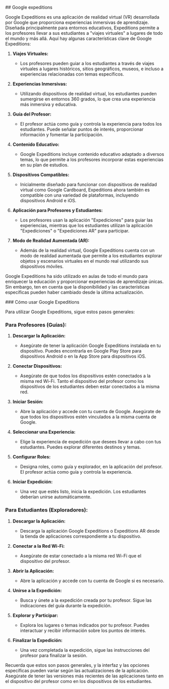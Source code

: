 ## Google expeditions

Google Expeditions es una aplicación de realidad virtual (VR) desarrollada por Google que proporciona experiencias inmersivas de aprendizaje. Diseñada principalmente para entornos educativos, Expeditions permite a los profesores llevar a sus estudiantes a "viajes virtuales" a lugares de todo el mundo y más allá. Aquí hay algunas características clave de Google Expeditions:

1. **Viajes Virtuales:**
   - Los profesores pueden guiar a los estudiantes a través de viajes virtuales a lugares históricos, sitios geográficos, museos, e incluso a experiencias relacionadas con temas específicos.

2. **Experiencias Inmersivas:**
   - Utilizando dispositivos de realidad virtual, los estudiantes pueden sumergirse en entornos 360 grados, lo que crea una experiencia más inmersiva y educativa.

3. **Guía del Profesor:**
   - El profesor actúa como guía y controla la experiencia para todos los estudiantes. Puede señalar puntos de interés, proporcionar información y fomentar la participación.

4. **Contenido Educativo:**
   - Google Expeditions incluye contenido educativo adaptado a diversos temas, lo que permite a los profesores incorporar estas experiencias en su plan de estudios.

5. **Dispositivos Compatibles:**
   - Inicialmente diseñado para funcionar con dispositivos de realidad virtual como Google Cardboard, Expeditions ahora también es compatible con una variedad de plataformas, incluyendo dispositivos Android e iOS.

6. **Aplicación para Profesores y Estudiantes:**
   - Los profesores usan la aplicación "Expediciones" para guiar las experiencias, mientras que los estudiantes utilizan la aplicación "Expediciones" o "Expediciones AR" para participar.

7. **Modo de Realidad Aumentada (AR):**
   - Además de la realidad virtual, Google Expeditions cuenta con un modo de realidad aumentada que permite a los estudiantes explorar objetos y escenarios virtuales en el mundo real utilizando sus dispositivos móviles.

Google Expeditions ha sido utilizado en aulas de todo el mundo para enriquecer la educación y proporcionar experiencias de aprendizaje únicas. Sin embargo, ten en cuenta que la disponibilidad y las características específicas pueden haber cambiado desde la última actualización.

### Cómo usar Google Expeditions

Para utilizar Google Expeditions, sigue estos pasos generales:

### Para Profesores (Guías):

1. **Descargar la Aplicación:**
   - Asegúrate de tener la aplicación Google Expeditions instalada en tu dispositivo. Puedes encontrarla en Google Play Store para dispositivos Android o en la App Store para dispositivos iOS.

2. **Conectar Dispositivos:**
   - Asegúrate de que todos los dispositivos estén conectados a la misma red Wi-Fi. Tanto el dispositivo del profesor como los dispositivos de los estudiantes deben estar conectados a la misma red.

3. **Iniciar Sesión:**
   - Abre la aplicación y accede con tu cuenta de Google. Asegúrate de que todos los dispositivos estén vinculados a la misma cuenta de Google.

4. **Seleccionar una Experiencia:**
   - Elige la experiencia de expedición que desees llevar a cabo con tus estudiantes. Puedes explorar diferentes destinos y temas.

5. **Configurar Roles:**
   - Designa roles, como guía y explorador, en la aplicación del profesor. El profesor actúa como guía y controla la experiencia.

6. **Iniciar Expedición:**
   - Una vez que estés listo, inicia la expedición. Los estudiantes deberían unirse automáticamente.

### Para Estudiantes (Exploradores):

1. **Descargar la Aplicación:**
   - Descarga la aplicación Google Expeditions o Expeditions AR desde la tienda de aplicaciones correspondiente a tu dispositivo.

2. **Conectar a la Red Wi-Fi:**
   - Asegúrate de estar conectado a la misma red Wi-Fi que el dispositivo del profesor.

3. **Abrir la Aplicación:**
   - Abre la aplicación y accede con tu cuenta de Google si es necesario.

4. **Unirse a la Expedición:**
   - Busca y únete a la expedición creada por tu profesor. Sigue las indicaciones del guía durante la expedición.

5. **Explorar y Participar:**
   - Explora los lugares o temas indicados por tu profesor. Puedes interactuar y recibir información sobre los puntos de interés.

6. **Finalizar la Expedición:**
   - Una vez completada la expedición, sigue las instrucciones del profesor para finalizar la sesión.

Recuerda que estos son pasos generales, y la interfaz y las opciones específicas pueden variar según las actualizaciones de la aplicación. Asegúrate de tener las versiones más recientes de las aplicaciones tanto en el dispositivo del profesor como en los dispositivos de los estudiantes.

